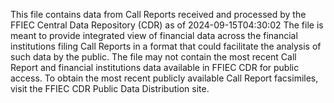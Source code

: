 This file contains data from Call Reports received and processed by the FFIEC Central Data Repository (CDR) as of 2024-09-15T04:30:02 The file is meant to provide integrated view of financial data across the financial institutions filing Call Reports in a format that could facilitate the analysis of such data by the public. 
The file may not contain the most recent Call Report and financial institutions data available in FFIEC CDR for public access. 
To obtain the most recent publicly available Call Report facsimiles, visit the FFIEC CDR Public Data Distribution site.
